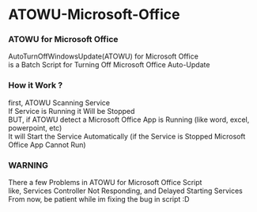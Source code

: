 # ATOWU-Microsoft-Office
<h3>ATOWU for Microsoft Office</h3>
AutoTurnOffWindowsUpdate(ATOWU) for Microsoft Office<br>
is a Batch Script for Turning Off Microsoft Office Auto-Update

<h3>How it Work ?</h3>
first, ATOWU Scanning Service<br>
If Service is Running it Will be Stopped<br>
BUT, if ATOWU detect a Microsoft Office App is Running (like word, excel, powerpoint, etc)<br>
It will Start the Service Automatically (if the Service is Stopped Microsoft Office App Cannot Run)

<h3>WARNING</h3>
There a few Problems in ATOWU for Microsoft Office Script<br>
like, Services Controller Not Responding, and Delayed Starting Services<br>
From now, be patient while im fixing the bug in script :D
